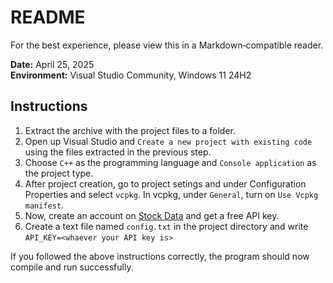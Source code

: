 # README
For the best experience, please view this in a Markdown‑compatible reader.

**Date:** April 25, 2025  
**Environment:** Visual Studio Community, Windows 11 24H2

## Instructions
1. Extract the archive with the project files to a folder.
2. Open up Visual Studio and `Create a new project with existing code` using the files extracted in the previous step.
3. Choose `C++` as the programming language and `Console application` as the project type.
4. After project creation, go to project setings and under Configuration Properties and select `vcpkg`. In vcpkg, under `General`, turn on `Use Vcpkg manifest`.
5. Now, create an account on [Stock Data](https://www.stockdata.org/) and get a free API key.
6. Create a text file named `config.txt` in the project directory and write `API_KEY=<whaever your API key is>`

If you followed the above instructions correctly, the program should now compile and run successfully.
